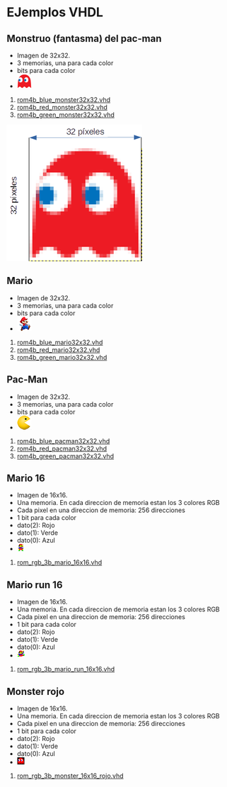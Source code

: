 # EJemplos VHDL

## Monstruo (fantasma) del pac-man
* Imagen de 32x32.
* 3 memorias, una para cada color
* bits para cada color
* ![monster small](../img/monster32x32.png)


1. [rom4b_blue_monster32x32.vhd](rom4b_blue_monster32x32.vhd)
1. [rom4b_red_monster32x32.vhd](rom4b_red_monster32x32.vhd)
1. [rom4b_green_monster32x32.vhd](rom4b_green_monster32x32.vhd)

![monster](../img/monster_32x32b.png)

## Mario
* Imagen de 32x32.
* 3 memorias, una para cada color
* bits para cada color
* ![mario](../img/mario32x32.png)


1. [rom4b_blue_mario32x32.vhd](rom4b_blue_mario32x32.vhd)
1. [rom4b_red_mario32x32.vhd](rom4b_red_mario32x32.vhd)
1. [rom4b_green_mario32x32.vhd](rom4b_green_mario32x32.vhd)


## Pac-Man
* Imagen de 32x32.
* 3 memorias, una para cada color
* bits para cada color
* ![pacman](../img/pacman32x32.png)


1. [rom4b_blue_pacman32x32.vhd](rom4b_blue_pacman32x32.vhd)
1. [rom4b_red_pacman32x32.vhd](rom4b_red_pacman32x32.vhd)
1. [rom4b_green_pacman32x32.vhd](rom4b_green_pacman32x32.vhd)


## Mario 16
* Imagen de 16x16.
* Una memoria. En cada direccion de memoria estan los 3 colores RGB
* Cada pixel en una direccion de memoria: 256 direcciones
* 1 bit para cada color
* dato(2): Rojo
* dato(1): Verde
* dato(0): Azul
* ![mario_16](../img/mario_16x16.png)


1. [rom_rgb_3b_mario_16x16.vhd](rom_rgb_3b_mario_16x16.vhd)

## Mario run 16
* Imagen de 16x16.
* Una memoria. En cada direccion de memoria estan los 3 colores RGB
* Cada pixel en una direccion de memoria: 256 direcciones
* 1 bit para cada color
* dato(2): Rojo
* dato(1): Verde
* dato(0): Azul
* ![mario_run_16](../img/mario_run_16x16.png)


1. [rom_rgb_3b_mario_run_16x16.vhd](rom_rgb_3b_mario_run_16x16.vhd)


## Monster rojo
* Imagen de 16x16.
* Una memoria. En cada direccion de memoria estan los 3 colores RGB
* Cada pixel en una direccion de memoria: 256 direcciones
* 1 bit para cada color
* dato(2): Rojo
* dato(1): Verde
* dato(0): Azul
* ![monster_rojo_16](../img/monster_16x16_rojo.png)


1. [rom_rgb_3b_monster_16x16_rojo.vhd](rom_rgb_3b_monster_16x16_rojo.vhd)


